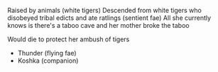 Raised by animals (white tigers)
Descended from white tigers who disobeyed tribal edicts and ate ratlings (sentient fae)
  All she currently knows is there's a taboo cave and her mother broke the taboo

Would die to protect her ambush of tigers
- Thunder (flying fae)
- Koshka (companion)
